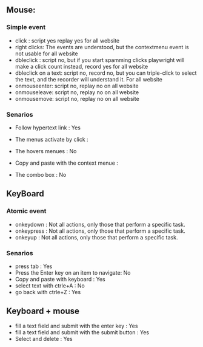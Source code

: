 ## Mouse:

### Simple event
* click : script yes replay yes for all website
* right clicks: The events are understood, but the contextmenu event is not usable for all website
* dbleclick : script no, but if you start spamming clicks playwright will make a click count instead, record yes for all website
* dbleclick on a text: script no, record no, but you can triple-click to select the text, and the recorder will understand it. For all website
* onmouseenter: script no, replay no on all website
* onmouseleave: script no, replay no on all website
* onmousemove: script no, replay no on all website

### Senarios
* Follow hypertext link : Yes

* The menus activate by click : 

* The hovers menues : No 

* Copy and paste with the context menue :

* The combo box : No

## KeyBoard

### Atomic event
* onkeydown	: Not all actions, only those that perform a specific task.
* onkeypress : Not all actions, only those that perform a specific task.
* onkeyup : Not all actions, only those that perform a specific task.

### Senarios
* press tab : Yes
* Press the Enter key on an item to navigate: No
* Copy and paste with keyboard : Yes
* select text with ctrle+A : No 
* go back with ctrle+Z : Yes


## Keyboard + mouse
* fill a text field and submit with the enter key : Yes
* fill a text field and submit with the submit button : Yes
* Select and delete : Yes
